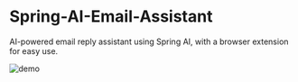 # Spring-AI-Email-Assistant
AI-powered email reply assistant using Spring AI, with a browser extension for easy use.

![demo](https://github.com/user-attachments/assets/6374179d-3c04-4b78-a0eb-253cdce2e17b)
